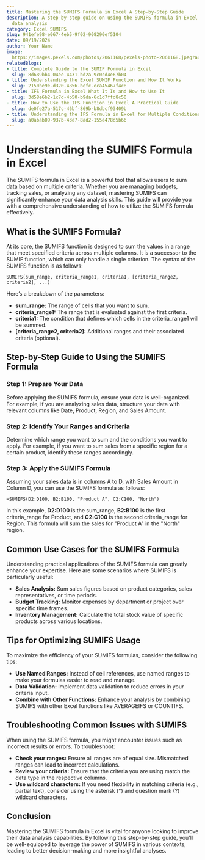 ```yaml
---
title: Mastering the SUMIFS Formula in Excel A Step-by-Step Guide
description: A step-by-step guide on using the SUMIFS formula in Excel for effective
  data analysis
category: Excel SUMIFS
slug: 941efe98-e067-4eb5-9f02-908290ef5104
date: 09/19/2024
author: Your Name
image: 
  https://images.pexels.com/photos/2061168/pexels-photo-2061168.jpeg?auto=compress&cs=tinysrgb&w=600
relatedBlogs:
- title: Complete Guide to the SUMIF Formula in Excel
  slug: 8d689bb4-04ee-4431-bd2a-9c0cd4e67b04
- title: Understanding the Excel SUMIF Function and How It Works
  slug: 2150be9e-d320-4856-befc-eca45467f4c8
- title: IFS Formula in Excel What It Is and How to Use It
  slug: 3d58e6b2-1c7d-4b50-b9da-6c1d7ffd8c50
- title: How to Use the IFS Function in Excel A Practical Guide
  slug: de0fe27a-517c-46bf-869b-b8dbcf93409b
- title: Understanding the IFS Formula in Excel for Multiple Conditions
  slug: a0abab09-937b-43e7-8ad2-155e478d5b66
---
```


# Understanding the SUMIFS Formula in Excel

The SUMIFS formula in Excel is a powerful tool that allows users to sum data based on multiple criteria. Whether you are managing budgets, tracking sales, or analyzing any dataset, mastering SUMIFS can significantly enhance your data analysis skills. This guide will provide you with a comprehensive understanding of how to utilize the SUMIFS formula effectively.

## What is the SUMIFS Formula?

At its core, the SUMIFS function is designed to sum the values in a range that meet specified criteria across multiple columns. It is a successor to the SUMIF function, which can only handle a single criterion. The syntax of the SUMIFS function is as follows:

```excel
SUMIFS(sum_range, criteria_range1, criteria1, [criteria_range2, criteria2], ...)
```

Here’s a breakdown of the parameters:

- **sum_range:** The range of cells that you want to sum.
- **criteria_range1:** The range that is evaluated against the first criteria.
- **criteria1:** The condition that defines which cells in the criteria_range1 will be summed.
- **[criteria_range2, criteria2]:** Additional ranges and their associated criteria (optional).

## Step-by-Step Guide to Using the SUMIFS Formula

### Step 1: Prepare Your Data

Before applying the SUMIFS formula, ensure your data is well-organized. For example, if you are analyzing sales data, structure your data with relevant columns like Date, Product, Region, and Sales Amount.

### Step 2: Identify Your Ranges and Criteria

Determine which range you want to sum and the conditions you want to apply. For example, if you want to sum sales from a specific region for a certain product, identify these ranges accordingly.

### Step 3: Apply the SUMIFS Formula

Assuming your sales data is in columns A to D, with Sales Amount in Column D, you can use the SUMIFS formula as follows:

```excel
=SUMIFS(D2:D100, B2:B100, "Product A", C2:C100, "North")
```

In this example, **D2:D100** is the sum_range, **B2:B100** is the first criteria_range for Product, and **C2:C100** is the second criteria_range for Region. This formula will sum the sales for "Product A" in the "North" region.

## Common Use Cases for the SUMIFS Formula

Understanding practical applications of the SUMIFS formula can greatly enhance your expertise. Here are some scenarios where SUMIFS is particularly useful:

- **Sales Analysis:** Sum sales figures based on product categories, sales representatives, or time periods.
- **Budget Tracking:** Monitor expenses by department or project over specific time frames.
- **Inventory Management:** Calculate the total stock value of specific products across various locations.

## Tips for Optimizing SUMIFS Usage

To maximize the efficiency of your SUMIFS formulas, consider the following tips:

- **Use Named Ranges:** Instead of cell references, use named ranges to make your formulas easier to read and manage.
- **Data Validation:** Implement data validation to reduce errors in your criteria input.
- **Combine with Other Functions:** Enhance your analysis by combining SUMIFS with other Excel functions like AVERAGEIFS or COUNTIFS.

## Troubleshooting Common Issues with SUMIFS

When using the SUMIFS formula, you might encounter issues such as incorrect results or errors. To troubleshoot:

- **Check your ranges:** Ensure all ranges are of equal size. Mismatched ranges can lead to incorrect calculations.
- **Review your criteria:** Ensure that the criteria you are using match the data type in the respective columns.
- **Use wildcard characters:** If you need flexibility in matching criteria (e.g., partial text), consider using the asterisk (*) and question mark (?) wildcard characters.

## Conclusion

Mastering the SUMIFS formula in Excel is vital for anyone looking to improve their data analysis capabilities. By following this step-by-step guide, you'll be well-equipped to leverage the power of SUMIFS in various contexts, leading to better decision-making and more insightful analyses.
